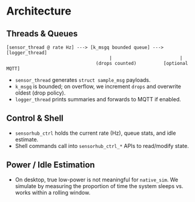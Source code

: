 # Architecture

## Threads & Queues
```
[sensor_thread @ rate Hz] ---> [k_msgq bounded queue] ---> [logger_thread]
                                      |                         |
                                 (drops counted)          [optional MQTT]
```

- `sensor_thread` generates `struct sample_msg` payloads.
- `k_msgq` is bounded; on overflow, we increment `drops` and overwrite oldest (drop policy).
- `logger_thread` prints summaries and forwards to MQTT if enabled.

## Control & Shell
- `sensorhub_ctrl` holds the current rate (Hz), queue stats, and idle estimate.
- Shell commands call into `sensorhub_ctrl_*` APIs to read/modify state.

## Power / Idle Estimation
- On desktop, true low-power is not meaningful for `native_sim`. We simulate by measuring
  the proportion of time the system sleeps vs. works within a rolling window.
